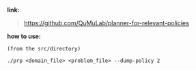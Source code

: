 **link:**
>https://github.com/QuMuLab/planner-for-relevant-policies

**how to use:**

```
(from the src/directory)

./prp <domain_file> <problem_file> --dump-policy 2
```

